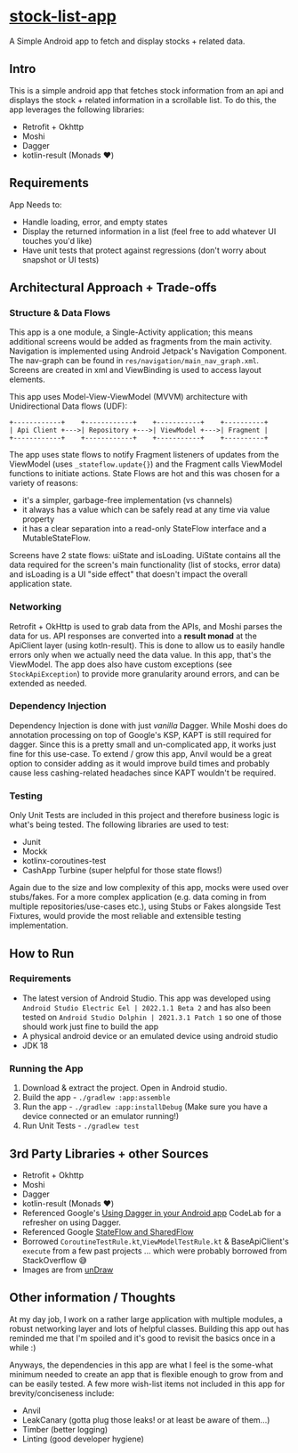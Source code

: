 # [stock-list-app](https://github.com/vhenri/stock-list-app)
A Simple Android app to fetch and display stocks + related data.

## Intro
This is a simple android app that fetches stock information from an api and displays the stock + related information in a scrollable list.
To do this, the app leverages the following libraries:
- Retrofit + Okhttp
- Moshi 
- Dagger
- kotlin-result (Monads ♥️)

## Requirements
App Needs to:
- Handle loading, error, and empty states
- Display the returned information in a list (feel free to add whatever UI touches you'd like)
- Have unit tests that protect against regressions (don't worry about snapshot or UI tests)

## Architectural Approach + Trade-offs
### Structure & Data Flows
This app is a one module, a Single-Activity application; this means additional screens would be added as fragments from the main activity. Navigation is implemented using Android Jetpack's Navigation Component. The nav-graph can be found in `res/navigation/main_nav_graph.xml`. Screens are created in xml and ViewBinding is used to access layout elements.  

This app uses Model-View-ViewModel (MVVM) architecture with Unidirectional Data flows (UDF):
```
+------------+    +------------+    +-----------+    +----------+
| Api Client +--->| Repository +--->| ViewModel +--->| Fragment |
+------------+    +------------+    +-----------+    +----------+
```

The app uses state flows to notify Fragment listeners of updates from the ViewModel (uses `_stateflow.update{}`) and the Fragment calls ViewModel functions to initiate actions. State Flows are hot and this was chosen for a variety of reasons: 
- it's a simpler, garbage-free implementation (vs channels) 
- it always has a value which can be safely read at any time via value property
- it has a clear separation into a read-only StateFlow interface and a MutableStateFlow.

Screens have 2 state flows: uiState and isLoading. UiState contains all the data required for the screen's main functionality (list of stocks, error data) and isLoading is a UI "side effect" that doesn't impact the overall application state.

### Networking 
Retrofit + OkHttp is used to grab data from the APIs, and Moshi parses the data for us. API responses are converted into a **result monad** at the ApiClient layer (using kotln-result). This is done to allow us to easily handle errors only when we actually need the data value. In this app, that's the ViewModel. The app does also have custom exceptions (see `StockApiException`) to provide more granularity around errors, and can be extended as needed.

### Dependency Injection
Dependency Injection is done with just *vanilla* Dagger. While Moshi does do annotation processing on top of Google's KSP, KAPT is still required for dagger. Since this is a pretty small and un-complicated app, it works just fine for this use-case. To extend / grow this app, Anvil would be a great option to consider adding as it would improve build times and probably cause less cashing-related headaches since KAPT wouldn't be required.

### Testing
Only Unit Tests are included in this project and therefore business logic is what's being tested. The following libraries are used to test: 
- Junit
- Mockk 
- kotlinx-coroutines-test
- CashApp Turbine (super helpful for those state flows!)

Again due to the size and low complexity of this app, mocks were used over stubs/fakes. For a more complex application (e.g. data coming in from multiple repositories/use-cases etc.), using Stubs or Fakes alongside Test Fixtures, would provide the most reliable and extensible testing implementation.

## How to Run
### Requirements 
- The latest version of Android Studio. This app was developed using `Android Studio Electric Eel | 2022.1.1 Beta 2` and has also been tested on `Android Studio Dolphin | 2021.3.1 Patch 1` so one of those should work just fine to build the app
- A physical android device or an emulated device using android studio
- JDK 18

### Running the App
1. Download & extract the project. Open in Android studio.
2. Build the app -  `./gradlew :app:assemble`
3. Run the app -  `./gradlew :app:installDebug` (Make sure you have a device connected or an emulator running!)
4. Run Unit Tests - `./gradlew test`

## 3rd Party Libraries + other Sources
- Retrofit + Okhttp
- Moshi
- Dagger
- kotlin-result (Monads ♥️)
- Referenced Google's [Using Dagger in your Android app](https://github.com/googlecodelabs/android-dagger) CodeLab for a refresher on using Dagger.
- Referenced Google [StateFlow and SharedFlow](https://developer.android.com/kotlin/flow/stateflow-and-sharedflow)
- Borrowed `CoroutineTestRule.kt`,`ViewModelTestRule.kt` & BaseApiClient's `execute` from a few past projects ... which were probably borrowed from StackOverflow 😅
- Images are from [unDraw](https://undraw.co/)

## Other information / Thoughts
At my day job, I work on a rather large application with multiple modules, a robust networking layer and lots of helpful classes. Building this app out has reminded me that I'm spoiled and it's good to revisit the basics once in a while :)

Anyways, the dependencies in this app are what I feel is the some-what minimum needed to create an app that is flexible enough to grow from and can be easily tested. A few more wish-list items not included in this app for brevity/conciseness include:
- Anvil
- LeakCanary (gotta plug those leaks! or at least be aware of them...)
- Timber (better logging)
- Linting (good developer hygiene)

